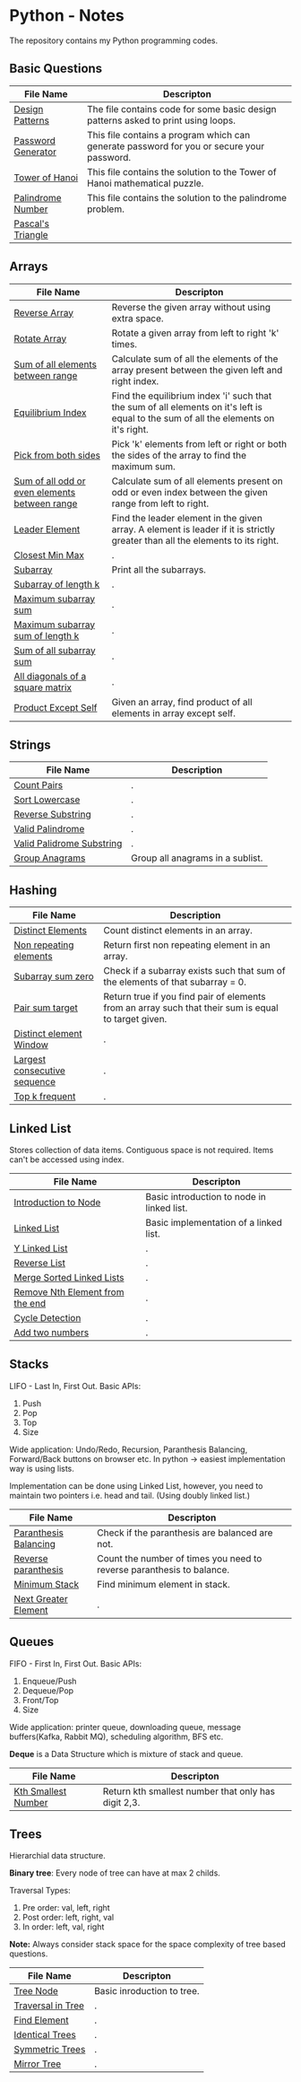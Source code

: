 # Python - Notes

The repository contains my Python programming codes.

## Basic Questions

|File Name | Descripton |
|---|---|
| [Design Patterns](/Python/DesignPatterns.py) | The file contains code for some basic design patterns asked to print using loops. |
| [Password Generator](/Python/PasswordGenerator.py) | This file contains a program which can generate password for you or secure your password. |
| [Tower of Hanoi](/Python/TowerOfHanoi.py) | This file contains the solution to the Tower of Hanoi mathematical puzzle. |
| [Palindrome Number](/Python/PalindromeNumber.py) | This file contains the solution to the palindrome problem. |
| [Pascal's Triangle](/Python/PascalTriangle.py) |  |

## Arrays

|File Name | Descripton |
|---|---|
| [Reverse Array](/Python/Arrays/reverseArray.py) | Reverse the given array without using extra space. |
| [Rotate Array](/Python/Arrays/rotateArray.py) | Rotate a given array from left to right 'k' times. |
| [Sum of all elements between range](/Python/Arrays/sumBtwLandR.py) | Calculate sum of all the elements of the array present between the given left and right index. |
| [Equilibrium Index](/Python/Arrays/equilibriumIndex.py) | Find the equilibrium index 'i' such that the sum of all elements on it's left is equal to the sum of all the elements on it's right. |
| [Pick from both sides](/Python/Arrays/pickFromBothSides.py) | Pick 'k' elements from left or right or both the sides of the array to find the maximum sum. |
| [Sum of all odd or even elements between range](/Python/Arrays/sumRangeOddEven.py) | Calculate sum of all elements present on odd or even index between the given range from left to right. |
| [Leader Element](/Python/Arrays/leaders.py) | Find the leader element in the given array. A element is leader if it is strictly greater than all the elements to its right. |
| [Closest Min Max](/Python/Arrays/closestMinMax.py) | . |
| [Subarray](/Python/Arrays/subarray.py) | Print all the subarrays. |
| [Subarray of length k](/Python/Arrays/subarrayK.py) | . |
| [Maximum subarray sum](/Python/Arrays/maxSubarraySum.py) | . |
| [Maximum subarray sum of length k](/Python/Arrays/maxSubarraySumK.py) | . |
| [Sum of all subarray sum](/Python/Arrays/allSubarraySum.py) | . |
| [All diagonals of a square matrix](/Python/Arrays/diagonalSquare.py) | . |
| [Product Except Self](/Python/Arrays/productExceptSelf.py) | Given an array, find product of all elements in array except self. |

## Strings

|File Name | Description |
|---|---|
| [Count Pairs](/Python/Strings/countPairs.py) | . |
| [Sort Lowercase](/Python/Strings/sortLowercase.py) | . |
| [Reverse Substring](/Python/Strings/reverseSubstring.py) | . |
| [Valid Palindrome](/Python/Strings/validPalindrome.py) | . |
| [Valid Palidrome Substring](/Python/Strings/validPalindromeSubstring.py) | . |
| [Group Anagrams](/Python/Strings/groupAnagrams.py) | Group all anagrams in a sublist. |

## Hashing

|File Name | Description |
|---|---|
| [Distinct Elements](/Python/Hashing/distinctElements.py) | Count distinct elements in an array. |
| [Non repeating elements](/Python//Hashing/nonRepeatingElement.py) | Return first non repeating element in an array. |
| [Subarray sum zero](/Python/Hashing/subarraySumZero.py) | Check if a subarray exists such that sum of the elements of that subarray = 0. |
| [Pair sum target](/Python/Hashing/pairSumTarget.py) | Return true if you find pair of elements from an array such that their sum is equal to target given. |
| [Distinct element Window](/Python/Hashing/distinctElementWindow.py) | . |
| [Largest consecutive sequence](/Python/Hashing/largestConsecutiveSequence.py) | . |
| [Top k frequent](/Python/Hashing/topKFrequent.py) | . |

## Linked List

Stores collection of data items. Contiguous space is not required.
Items can't be accessed using index.

|File Name | Descripton |
|---|---|
| [Introduction to Node](/Python/LinkedLists/node.py) | Basic introduction to node in linked list. |
| [Linked List](/Python/LinkedLists/LinkedList.py) | Basic implementation of a linked list. |
| [Y Linked List](/Python/LinkedLists/yLinkedList.py) | . |
| [Reverse List](/Python/LinkedLists/reverseList.py) | . |
| [Merge Sorted Linked Lists](/Python/LinkedLists/mergeSortedLL.py) | . |
| [Remove Nth Element from the end](/Python/LinkedLists/removeNthFromEnd.py) | . |
| [Cycle Detection](/Python/LinkedLists/cycleDetection.py) | . |
| [Add two numbers](/Python/LinkedLists/addTwoNumbers.py) | . |

## Stacks

LIFO - Last In, First Out.
Basic APIs:

1. Push
2. Pop
3. Top
4. Size

Wide application: Undo/Redo, Recursion, Paranthesis Balancing, Forward/Back buttons on browser etc.
In python -> easiest implementation way is using lists.

Implementation can be done using Linked List, however, you need to maintain two pointers i.e. head and tail. (Using doubly linked list.)

|File Name | Descripton |
|---|---|
| [Paranthesis Balancing](/Python/Stacks/paranthesisBalancing.py) | Check if the paranthesis are balanced are not. |
| [Reverse paranthesis](/Python/Stacks/reverseParanthesis.py) | Count the number of times you need to reverse paranthesis to balance. |
| [Minimum Stack](/Python/Stacks/minstack.py) | Find minimum element in stack. |
| [Next Greater Element](/Python/Stacks/nextGreaterElement.py) | . |

## Queues

FIFO - First In, First Out.
Basic APIs:

1. Enqueue/Push
2. Dequeue/Pop
3. Front/Top
4. Size

Wide application: printer queue, downloading queue, message buffers(Kafka, Rabbit MQ), scheduling algorithm, BFS etc.

**Deque** is a Data Structure which is mixture of stack and queue.

|File Name | Descripton |
|---|---|
| [Kth Smallest Number](/Python/Queues/kthSmallestNumber.py) | Return kth smallest number that only has digit 2,3. |

## Trees

Hierarchial data structure.

**Binary tree**: Every node of tree can have at max 2 childs.

Traversal Types:

1. Pre order: val, left, right
2. Post order: left, right, val
3. In order: left, val, right

**Note:** Always consider stack space for the space complexity of tree based questions.

|File Name | Descripton |
|---|---|
| [Tree Node](/Python/Trees/treeNode.py) | Basic inroduction to tree. |
| [Traversal in Tree](/Python/Trees/traversal.py) | . |
| [Find Element](/Python/Trees/findElement.py) | . |
| [Identical Trees](/Python/Trees/identical.py) | . |
| [Symmetric Trees](/Python/Trees/symmetric.py) | . |
| [Mirror Tree](/Python/Trees/mirrorTree.py) | . |

